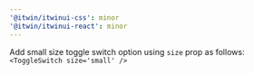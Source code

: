 ```yaml
---
'@itwin/itwinui-css': minor
'@itwin/itwinui-react': minor
---
```


Add small size toggle switch option using `size` prop as follows: `<ToggleSwitch size='small' />`
